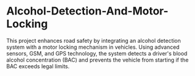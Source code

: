 # Alcohol-Detection-And-Motor-Locking
This project enhances road safety by integrating an alcohol detection system with a motor locking mechanism in vehicles. Using advanced sensors, GSM, and GPS technology, the system detects a driver's blood alcohol concentration (BAC) and prevents the vehicle from starting if the BAC exceeds legal limits. 
